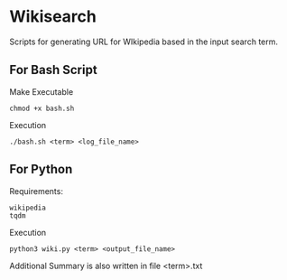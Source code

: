 # Wikisearch
Scripts for generating URL for WIkipedia based in the input search term.


## For Bash Script
Make Executable
```
chmod +x bash.sh
```
Execution
```
./bash.sh <term> <log_file_name>
```

## For Python
Requirements:
```
wikipedia
tqdm
```
Execution
```
python3 wiki.py <term> <output_file_name>
```
Additional Summary is also written in file \<term\>.txt
  
